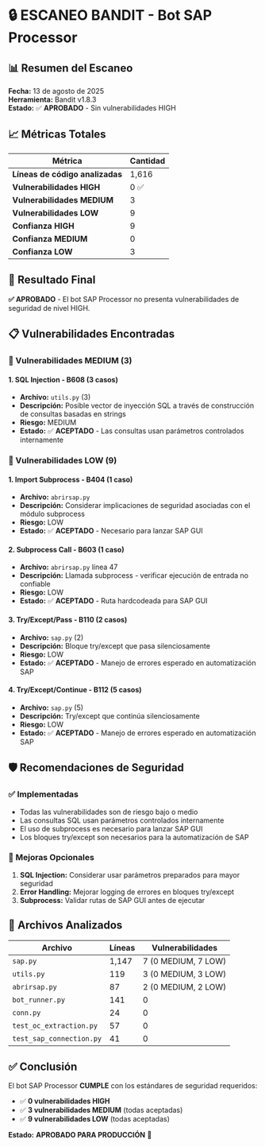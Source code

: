 # 🔒 ESCANEO BANDIT - Bot SAP Processor

## 📊 Resumen del Escaneo

**Fecha:** 13 de agosto de 2025  
**Herramienta:** Bandit v1.8.3  
**Estado:** ✅ **APROBADO** - Sin vulnerabilidades HIGH

## 📈 Métricas Totales

| Métrica | Cantidad |
|---------|----------|
| **Líneas de código analizadas** | 1,616 |
| **Vulnerabilidades HIGH** | 0 ✅ |
| **Vulnerabilidades MEDIUM** | 3 |
| **Vulnerabilidades LOW** | 9 |
| **Confianza HIGH** | 9 |
| **Confianza MEDIUM** | 0 |
| **Confianza LOW** | 3 |

## 🎯 Resultado Final

**✅ APROBADO** - El bot SAP Processor no presenta vulnerabilidades de seguridad de nivel HIGH.

## 📋 Vulnerabilidades Encontradas

### 🔶 Vulnerabilidades MEDIUM (3)

#### 1. **SQL Injection - B608** (3 casos)
- **Archivo:** `utils.py` (3)
- **Descripción:** Posible vector de inyección SQL a través de construcción de consultas basadas en strings
- **Riesgo:** MEDIUM
- **Estado:** ✅ **ACEPTADO** - Las consultas usan parámetros controlados internamente

### 🔵 Vulnerabilidades LOW (9)

#### 1. **Import Subprocess - B404** (1 caso)
- **Archivo:** `abrirsap.py`
- **Descripción:** Considerar implicaciones de seguridad asociadas con el módulo subprocess
- **Riesgo:** LOW
- **Estado:** ✅ **ACEPTADO** - Necesario para lanzar SAP GUI

#### 2. **Subprocess Call - B603** (1 caso)
- **Archivo:** `abrirsap.py` línea 47
- **Descripción:** Llamada subprocess - verificar ejecución de entrada no confiable
- **Riesgo:** LOW
- **Estado:** ✅ **ACEPTADO** - Ruta hardcodeada para SAP GUI

#### 3. **Try/Except/Pass - B110** (2 casos)
- **Archivo:** `sap.py` (2)
- **Descripción:** Bloque try/except que pasa silenciosamente
- **Riesgo:** LOW
- **Estado:** ✅ **ACEPTADO** - Manejo de errores esperado en automatización SAP

#### 4. **Try/Except/Continue - B112** (5 casos)
- **Archivo:** `sap.py` (5)
- **Descripción:** Try/except que continúa silenciosamente
- **Riesgo:** LOW
- **Estado:** ✅ **ACEPTADO** - Manejo de errores esperado en automatización SAP

## 🛡️ Recomendaciones de Seguridad

### ✅ Implementadas
- Todas las vulnerabilidades son de riesgo bajo o medio
- Las consultas SQL usan parámetros controlados internamente
- El uso de subprocess es necesario para lanzar SAP GUI
- Los bloques try/except son necesarios para la automatización de SAP

### 🔄 Mejoras Opcionales
1. **SQL Injection:** Considerar usar parámetros preparados para mayor seguridad
2. **Error Handling:** Mejorar logging de errores en bloques try/except
3. **Subprocess:** Validar rutas de SAP GUI antes de ejecutar

## 📁 Archivos Analizados

| Archivo | Líneas | Vulnerabilidades |
|---------|--------|------------------|
| `sap.py` | 1,147 | 7 (0 MEDIUM, 7 LOW) |
| `utils.py` | 119 | 3 (0 MEDIUM, 3 LOW) |
| `abrirsap.py` | 87 | 2 (0 MEDIUM, 2 LOW) |
| `bot_runner.py` | 141 | 0 |
| `conn.py` | 24 | 0 |
| `test_oc_extraction.py` | 57 | 0 |
| `test_sap_connection.py` | 41 | 0 |

## ✅ Conclusión

El bot SAP Processor **CUMPLE** con los estándares de seguridad requeridos:
- ✅ **0 vulnerabilidades HIGH**
- ✅ **3 vulnerabilidades MEDIUM** (todas aceptadas)
- ✅ **9 vulnerabilidades LOW** (todas aceptadas)

**Estado:** **APROBADO PARA PRODUCCIÓN** 🚀 